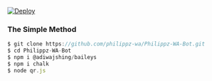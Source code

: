[![Deploy](https://www.herokucdn.com/deploy/button.svg)](https://dashboard.heroku.com/new?template=https%3A%2F%2Fgithub.com%2Fphilippz-wa%2FPhilippz-WA-Bot)

### The Simple Method
```js
$ git clone https://github.com/philippz-wa/Philippz-WA-Bot.git
$ cd Philippz-WA-Bot
$ npm i @adiwajshing/baileys 
$ npm i chalk
$ node qr.js
```
